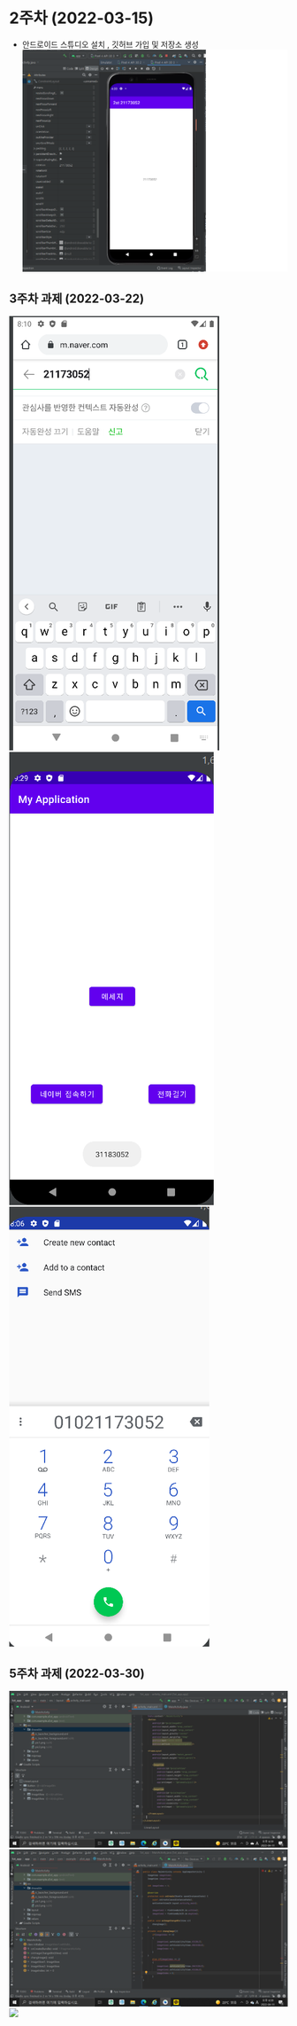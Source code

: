 # 2주차 (2022-03-15)
 - 안드로이드 스튜디오 설치 , 깃허브 가입 및 저장소 생성
<img width="" height="" src="./pic/2st.png.png"></img>

## 3주차 과제 (2022-03-22)
<img width="" height="" src="./pic/3주차_네이버 .png"></img>
<img width="" height="" src="./pic/3주차_메인 .png"></img>
<img width="" height="" src="./pic/3주차_전화 .png"></img>

## 5주차 과제 (2022-03-30)
<img width="" height="" src="./pic/스크린샷(93).png"></img>
<img width="" height="" src="./pic/스크린샷(94).png"></img>
<img width="" height="" src="./pic/스크린샷(95).png"></img>
